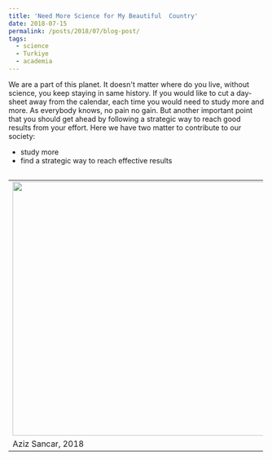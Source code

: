 ```yaml
---
title: 'Need More Science for My Beautiful  Country'
date: 2018-07-15
permalink: /posts/2018/07/blog-post/
tags:
  - science
  - Turkiye
  - academia
---
```


We are a part of this planet. It doesn't matter where do you live, without science, you keep staying in same history. If you would like to cut a day-sheet away from the calendar, each time you would need to study more and more. As everybody knows, no pain no gain. But another important point that you should get ahead by following a strategic way to reach good results from your effort. Here we have two matter to contribute to our society:

* study more
* find a strategic way to reach effective results

<table align='left' style="width:500px; margin-right:0px">
  <tr>
    <td><img src="http://cpuskullu.github.io/images/2018-07-15-blog-post-01_sancar.jpg" width="500"></td>
  </tr>
  <tr>
    <td>Aziz Sancar, 2018</td>
  </tr>
</table>

<!--
Science
======

Blogs
-----
http://www.huseyincavus.com.tr

-->
